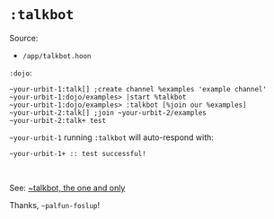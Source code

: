 # `:talkbot`

Source:

-   `/app/talkbot.hoon`

`:dojo`:

    ~your-urbit-1:talk[] ;create channel %examples 'example channel'
    ~your-urbit-1:dojo/examples> |start %talkbot
    ~your-urbit-1:dojo/examples> :talkbot [%join our %examples]
    ~your-urbit-2:talk[] ;join ~your-urbit-2/examples
    ~your-urbit-2:talk+ test

`~your-urbit-1` running `:talkbot` will auto-respond with:

    ~your-urbit-1+ :: test successful!

<br />

See: [~talkbot, the one and only](https://github.com/Fang-/talkbot)

Thanks, `~palfun-foslup`!
